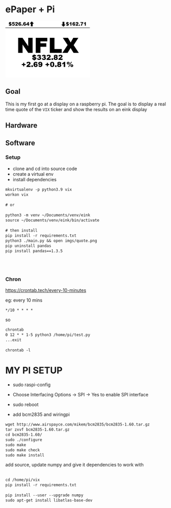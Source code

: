 # ePaper + Pi
![quote.png](imgs/quote.png)
## Goal
This is my first go at a display on a raspberry pi. The goal is to display a real time quote of the `VIX` ticker and show the results on an eink display

## Hardware
## Software

### Setup

* clone and cd into source code
* create a virtual env
* install dependencies


```
mkvirtualenv -p python3.9 vix
workon vix

# or

python3 -m venv ~/Documents/venv/eink
source ~/Documents/venv/eink/bin/activate

# then install
pip install -r requirements.txt
python3 ./main.py && open imgs/quote.png
pip uninstall pandas
pip install pandas==1.3.5




```

### Chron
https://crontab.tech/every-10-minutes

eg: every 10 mins
```
*/10 * * * *
```

so

```
chrontab
0 12 * * 1-5 python3 /home/pi/test.py
...exit

chrontab -l
```


# MY PI SETUP

* sudo raspi-config
* Choose Interfacing Options -> SPI -> Yes  to enable SPI interface
* sudo reboot

* add bcm2835 and wiringpi 

```
wget http://www.airspayce.com/mikem/bcm2835/bcm2835-1.60.tar.gz
tar zxvf bcm2835-1.60.tar.gz 
cd bcm2835-1.60/
sudo ./configure
sudo make
sudo make check
sudo make install

```

add source, update numpy and give it dependencies to work with

```

cd /home/pi/vix
pip install -r requirements.txt

pip install --user --upgrade numpy	
sudo apt-get install libatlas-base-dev

```
